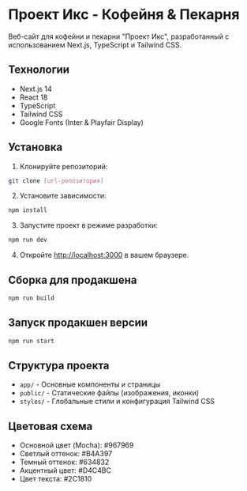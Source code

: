 # Проект Икс - Кофейня & Пекарня

Веб-сайт для кофейни и пекарни "Проект Икс", разработанный с использованием Next.js, TypeScript и Tailwind CSS.

## Технологии

- Next.js 14
- React 18
- TypeScript
- Tailwind CSS
- Google Fonts (Inter & Playfair Display)

## Установка

1. Клонируйте репозиторий:
```bash
git clone [url-репозитория]
```

2. Установите зависимости:
```bash
npm install
```

3. Запустите проект в режиме разработки:
```bash
npm run dev
```

4. Откройте [http://localhost:3000](http://localhost:3000) в вашем браузере.

## Сборка для продакшена

```bash
npm run build
```

## Запуск продакшен версии

```bash
npm run start
```

## Структура проекта

- `app/` - Основные компоненты и страницы
- `public/` - Статические файлы (изображения, иконки)
- `styles/` - Глобальные стили и конфигурация Tailwind CSS

## Цветовая схема

- Основной цвет (Mocha): #967969
- Светлый оттенок: #B4A397
- Темный оттенок: #634832
- Акцентный цвет: #D4C4BC
- Цвет текста: #2C1810 